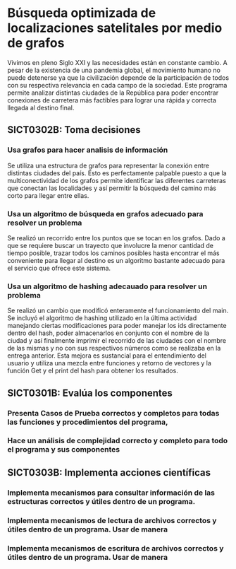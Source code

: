 # Búsqueda optimizada de localizaciones satelitales por medio de grafos
Vivimos en pleno Siglo XXI y las necesidades están en constante cambio. A pesar de la existencia de una pandemia global, el movimiento humano no puede detenerse ya que la civilización depende de la participación de todos con su respectiva relevancia en cada campo de la sociedad. Este programa permite analizar distintas ciudades de la República para poder encontrar conexiones de carretera más factibles para lograr una rápida y correcta llegada al destino final.

## SICT0302B: Toma decisiones 

### Usa grafos para hacer analisis de información

Se utiliza una estructura de grafos para representar la conexión entre distintas ciudades del país. Esto es perfectamente palpable puesto a que la multiconectividad de los grafos permite identificar las diferentes carreteras que conectan las localidades y así permitir la búsqueda del camino más corto para llegar entre ellas.
### Usa un algoritmo de búsqueda en grafos adecuado para resolver un problema
Se realizó un recorrido entre los puntos que se tocan en los grafos. Dado a que se requiere buscar un trayecto que involucre la menor cantidad de tiempo posible, trazar todos los caminos posibles hasta encontrar el más conveniente para llegar al destino es un algoritmo bastante adecuado para el servicio que ofrece este sistema.
### Usa un algoritmo de hashing adecauado para resolver un problema
Se realizó un cambio que modificó enteramente el funcionamiento del main. Se incluyó el algoritmo de hashing utilizado en la última actividad manejando ciertas modificaciones para poder manejar los ids directamente dentro del hash, poder almacenarlos en conjunto con el nombre de la ciudad y así finalmente imprimir el recorrido de las ciudades con el nombre de las mismas y no con sus respectivos números como se realizaba en la entrega anterior. Esta mejora es sustancial para el entendimiento del usuario y utiliza una mezcla entre funciones y retorno de vectores y la función Get y el print del hash para obtener los resultados.

## SICT0301B: Evalúa los componentes

### Presenta Casos de Prueba correctos y completos para todas las funciones y procedimientos del programa,

### Hace un análisis de complejidad correcto y completo para todo el programa y sus componentes


## SICT0303B: Implementa acciones científicas 

### Implementa mecanismos para consultar información de las estructuras correctos y útiles dentro de un programa.


### Implementa mecanismos de lectura de archivos correctos y útiles dentro de un programa. Usar de manera



### Implementa mecanismos de escritura de archivos correctos y útiles dentro de un programa. Usar de manera


